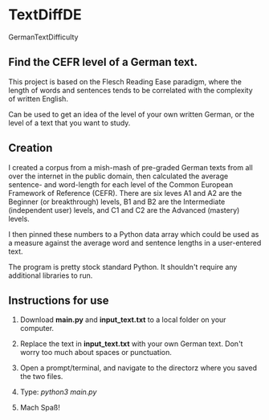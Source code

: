 # TextDiffDE
GermanTextDifficulty

## Find the CEFR level of a German text.
This project is based on the Flesch Reading Ease paradigm, where the length of words and sentences tends to be correlated with the complexity of written English. 

Can be used to get an idea of the level of your own written German, or the level of a text that you want to study.

## Creation 
I created a corpus from a mish-mash of pre-graded German texts from all over the internet in the public domain, then calculated the average sentence- and word-length for each level of the Common European Framework of Reference (CEFR). There are six leves A1 and A2 are the Beginner (or breakthrough) levels, B1 and B2 are the Intermediate (independent user) levels, and C1 and C2 are the Advanced (mastery) levels.

I then pinned these numbers to a Python data array which could be used as a measure against the average word and sentence lengths in a user-entered text.

The program is pretty stock standard Python. It shouldn't require any additional libraries to run. 

## Instructions for use
1. Download **main.py** and **input_text.txt** to a local folder on your computer.

2. Replace the text in **input_text.txt** with your own German text. Don't worry too much about spaces or punctuation.

3. Open a prompt/terminal, and navigate to the directorz where you saved the two files.

4. Type: *python3 main.py*

5. Mach Spaß!
